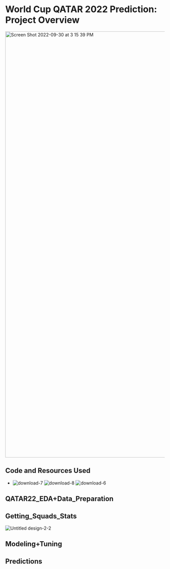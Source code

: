 # World Cup QATAR 2022 Prediction: Project Overview

 <img width="1348" alt="Screen Shot 2022-09-30 at 3 15 39 PM" src="https://user-images.githubusercontent.com/60159274/193349659-36b7b640-5dd7-48d6-8fd2-45d2e95019be.png">
 
## Code and Resources Used
* ![download-7](https://user-images.githubusercontent.com/60159274/193367122-b0f77cf5-f40d-4b7a-9b57-9c8be03a23a6.png)
![download-8](https://user-images.githubusercontent.com/60159274/193367124-28a6a8d5-cd57-423f-b0cb-929b218b2228.png)
![download-6](https://user-images.githubusercontent.com/60159274/193367126-b91aa1f8-c3ee-40aa-a073-93eb2804b2ee.png)


## QATAR22_EDA+Data_Preparation


## Getting_Squads_Stats
![Untitled design-2-2](https://user-images.githubusercontent.com/60159274/193366007-a6fa3f96-7186-4d48-bf99-0bc259815949.png)

## Modeling+Tuning

## Predictions
